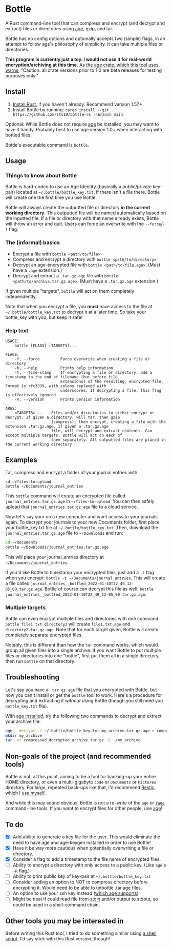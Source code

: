 # Bottle

A Rust command-line tool that can compress and encrypt (and decrypt and extract) files or directories using [age](https://github.com/FiloSottile/age), gzip, and tar. 

Bottle has no config options and optionally accepts two (simple) flags, in an attempt to follow age's philosophy of simplicity. It can take multiple files or directories.

**This program is currently just a toy. I would not use it for real-world encryption/archiving at this time.** As [the age crate, which this tool uses, warns](https://docs.rs/age/0.7.1/age/index.html), "Caution: all crate versions prior to 1.0 are beta releases for testing purposes only."

## Install

1. [Install Rust](https://www.rust-lang.org/tools/install), if you haven't already. Recommend version 1.57+.
2. Install Bottle by running: `cargo install --git https://github.com/sts10/bottle-rs --branch main`

Optional: While Bottle does not require [age](https://github.com/FiloSottile/age#installation) be installed, you may want to have it handy. Probably best to use age version 1.0+ when interacting with bottled files. 

Bottle's executable command is `bottle`.

## Usage 

### Things to know about Bottle

Bottle is hard-coded to use an Age Identity (basically a public/private key-pair) located at `~/.bottle/bottle_key.txt`. If there isn't a file there, Bottle will create one the first time you use Bottle.

Bottle will always create the outputted file or directory **in the current working directory**. This outputted file will be named automatically based on the inputted file. If a file or directory with that name already exists, Bottle will throw an error and quit. Users can force an overwrite with the `--force`/`-f` flag.

### The (informal) basics

- Encrypt a file with `bottle <path/to/file>`
- Compress and encrypt a directory with `bottle <path/to/directory>`
- Decrypt an age-encrypted file with `bottle <path/to/file.age>`. (Must have a `.age` extension.)
- Decrypt and extract a `.tar.gz.age` file with `bottle <path/to/archive.tar.gz.age>`. (Must have a `.tar.gz.age` extension.)

If given multiple "targets", `bottle` will act on them completely independently.
    
Note that when you encrypt a file, you **must** have access to the file at `~/.bottle/bottle_key.txt` to decrypt it at a later time. So take your bottle_key with you, but keep it safe!

### Help text

```
USAGE:
    bottle [FLAGS] [TARGETS]...

FLAGS:
    -f, --force         Force overwrite when creating a file or directory
    -h, --help          Prints help information
    -t, --time-stamp    If encrypting a file or directory, add a timestamp to the end of filename (but before file
                        extensions) of the resulting, encrypted file. Format is rfc3339, with colons replaced with
                        underscores. If decrypting a file, this flag is effectively ignored
    -V, --version       Prints version information

ARGS:
    <TARGETS>...    Files and/or directories to either encrypt or decrypt. If given a directory, will tar, then gzip
                    (compress), then encrypt, creating a file with the extension .tar.gz.age. If given a .tar.gz.age
                    file, will decrypt and extract contents. Can accept multiple targets. Bottle will act on each of
                    them separately. All outputted files are placed in the current working directory
```

## Examples

Tar, compress and encrypt a folder of your journal entries with 

```
cd ~/files-to-upload
bottle ~/Documents/journal_entries
```

This `bottle` command will create an encrypted file called `journal_entries.tar.gz.age` in `~/files-to-upload`. You can then safely upload that `journal_entries.tar.gz.age` file to a cloud service. 

Now let's say your on a new computer and want access to your journals again. To decrypt your journals to your new Documents folder, first place your bottle_key.txt file at `~/.bottle/bottle_key.txt`. Then, download the `journal_entries.tar.gz.age` file to `~/Downloads` and run:

```bash
cd ~/Documents
bottle ~/Downloads/journal_entries.tar.gz.age
```

This will place your journal_entries directory at `~/Documents/journal_entries`.

If you'd like Bottle to timestamp your encrypted files, just add a `-t` flag when you encrypt: `bottle -t ~/Documents/journal_entries`. This will create a file called `journal_entries__bottled_2022-01-10T22_49_12-05_00.tar.gz.age`. Bottle of course can decrypt this file as well: `bottle journal_entries__bottled_2022-01-10T22_49_12-05_00.tar.gz.age`.

### Multiple targets

Bottle can even encrypt multiple files and directories with one command: `bottle file1.txt directory2` will create `file1.txt.age` and `directory2.tar.gz.age`. Note that for each target given, Bottle will create completely separate encrypted files. 

Notably, this is different than how the `tar` command works, which would group all given files into a single archive. If you want Bottle to put multiple files or directories into one "bottle", first put them all in a single directory, then run `bottle` on that directory.

## Troubleshooting

Let's say you have a `.tar.gz.age` file that you encrypted with Bottle, but now you can't install or get the `bottle` tool to work. Here's a procedure for decrypting and extracting it _without_ using Bottle (though you still need you `bottle_key.txt` file).

With [age installed](https://github.com/FiloSottile/age#installation), try the following two commands to decrypt and extract your archive file:

```bash
age --decrypt -i ~/.bottle/bottle_key.txt my_archive.tar.gz.age > compressed_decrypted_archive.tar.gz
mkdir my_archive
tar -xf compressed_decrypted_archive.tar.gz -C ./my_archive
```

## Non-goals of the project (and recommended tools)

Bottle is not, at this point, aiming to be a tool for backing-up your entire HOME directory, or even a multi-gigabyte `code` or `Documents` or `Pictures` directory. For large, repeated back-ups like that, I'd recommend [Restic](https://restic.net/), which I [use myself](https://sts10.github.io/2021/10/26/restic-rsync-backup-ideas.html).

And while this may sound obvious, Bottle is not a re-write of the `age` or [`rage`](https://github.com/str4d/rage) command-line tools. If you want to encrypt files for other people, use [age](https://github.com/FiloSottile/age)!

## To do

- [X] Add ability to generate a key file for the user. This would eliminate the need to have age and age-keygen installed in order to use Bottle!
- [X] Have it be way more cautious when potentially overwriting a file or directory.
- [X] Consider a flag to add a timestamp to the file name of encrypted files.
- [ ] Ability to encrypt a directory with only access to a public key. (Like `age`'s `-R` flag.)
- [ ] Ability to print public key of key-pair at `~/.bottle/bottle_key.txt`
- [ ] Consider adding an option to NOT to compress directory before encrypting it. Would need to be able to unbottle .tar.age files.
- [ ] An option to use your ssh key instead ([which age supports](https://github.com/FiloSottile/age#ssh-keys))
- [ ] Might be neat if could read file from [stdin](https://doc.rust-lang.org/std/io/struct.Stdin.html) and/or output to stdout, so could be used in a shell-command chain.

## Other tools you may be interested in 

Before writing this Rust tool, I tried to do something similar using [a shell script](https://github.com/sts10/bottle). I'd say stick with this Rust version, though!
